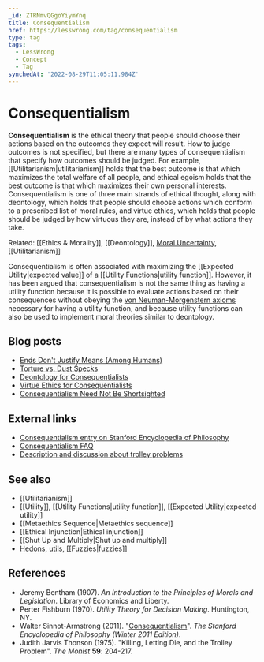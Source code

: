 ```yaml
---
_id: ZTRNmvQGgoYiymYnq
title: Consequentialism
href: https://lesswrong.com/tag/consequentialism
type: tag
tags:
  - LessWrong
  - Concept
  - Tag
synchedAt: '2022-08-29T11:05:11.984Z'
---
```

# Consequentialism

**Consequentialism** is the ethical theory that people should choose their actions based on the outcomes they expect will result. How to judge outcomes is not specified, but there are many types of consequentialism that specify how outcomes should be judged. For example, [[Utilitarianism|utilitarianism]] holds that the best outcome is that which maximizes the total welfare of all people, and ethical egoism holds that the best outcome is that which maximizes their own personal interests. Consequentialism is one of three main strands of ethical thought, along with deontology, which holds that people should choose actions which conform to a prescribed list of moral rules, and virtue ethics, which holds that people should be judged by how virtuous they are, instead of by what actions they take.

Related: [[Ethics & Morality]], [[Deontology]], [Moral Uncertainty](/tag/moral-uncertainty), [[Utilitarianism]]

Consequentialism is often associated with maximizing the [[Expected Utility|expected value]] of a [[Utility Functions|utility function]]. However, it has been argued that consequentialism is not the same thing as having a utility function because it is possible to evaluate actions based on their consequences without obeying the [von Neuman-Morgenstern axioms](http://en.wikipedia.org/wiki/Von_Neumann%E2%80%93Morgenstern_utility_theorem) necessary for having a utility function, and because utility functions can also be used to implement moral theories similar to deontology.

Blog posts
----------

*   [Ends Don't Justify Means (Among Humans)](https://www.lesswrong.com/lw/uv/ends_dont_justify_means_among_humans/)
*   [Torture vs. Dust Specks](https://www.lesswrong.com/lw/kn/torture_vs_dust_specks/)
*   [Deontology for Consequentialists](https://www.lesswrong.com/lw/1og/deontology_for_consequentialists/)
*   [Virtue Ethics for Consequentialists](https://www.lesswrong.com/lw/2aa/virtue_ethics_for_consequentialists/)
*   [Consequentialism Need Not Be Shortsighted](https://www.lesswrong.com/lw/778/consequentialism_need_not_be_nearsighted/)

External links
--------------

*   [Consequentialism entry on Stanford Encyclopedia of Philosophy](http://plato.stanford.edu/archives/win2011/entries/consequentialism/)
*   [Consequentialism FAQ](http://www.raikoth.net/consequentialism.html)
*   [Description and discussion about trolley problems](http://people.howstuffworks.com/trolley-problem.htm)

See also
--------

*   [[Utilitarianism]]
*   [[Utility]], [[Utility Functions|utility function]], [[Expected Utility|expected utility]]
*   [[Metaethics Sequence|Metaethics sequence]]
*   [[Ethical Injunction|Ethical injunction]]
*   [[Shut Up and Multiply|Shut up and multiply]]
*   [Hedons](https://wiki.lesswrong.com/wiki/Hedons), [utils](https://wiki.lesswrong.com/wiki/utils), [[Fuzzies|fuzzies]]

References
----------

*   Jeremy Bentham (1907). *An Introduction to the Principles of Morals and Legislation*. Library of Economics and Liberty.
*   Perter Fishburn (1970). *Utility Theory for Decision Making*. Huntington, NY.
*   Walter Sinnot-Armstrong (2011). "[Consequentialism](http://plato.stanford.edu/archives/win2011/entries/consequentialism/)". *The Stanford Encyclopedia of Philosophy (Winter 2011 Edition)*.
*   Judith Jarvis Thonson (1975). "Killing, Letting Die, and the Trolley Problem". *The Monist* **59**: 204-217.